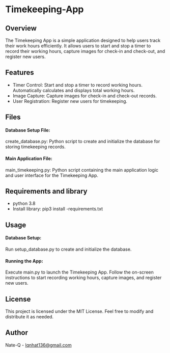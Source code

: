 # Timekeeping-App
## Overview
The Timekeeping App is a simple application designed to help users track their work hours efficiently. It allows users to start and stop a timer to record their working hours, capture images for check-in and check-out, and register new users.

## Features
- Timer Control:
Start and stop a timer to record working hours.
Automatically calculates and displays total working hours.
- Image Capture:
Capture images for check-in and check-out records.
- User Registration:
Register new users for timekeeping.

## Files
#### Database Setup File:
create_database.py: Python script to create and initialize the database for storing timekeeping records.
#### Main Application File:
main_timekeeping.py: Python script containing the main application logic and user interface for the Timekeeping App.

## Requirements and library
- python 3.8
- Install library: pip3 install -requirements.txt

## Usage
#### Database Setup:
Run setup_database.py to create and initialize the database.
#### Running the App:
Execute main.py to launch the Timekeeping App.
Follow the on-screen instructions to start recording working hours, capture images, and register new users.

## License
This project is licensed under the MIT License. Feel free to modify and distribute it as needed.

## Author
Nate-Q - lqnhat136@gmail.com